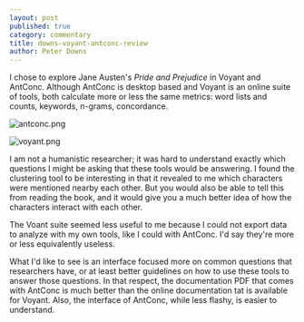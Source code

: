 ```yaml
---
layout: post
published: true
category: commentary
title: downs-voyant-antconc-review
author: Peter Downs
---
```

I chose to explore Jane Austen's *Pride and Prejudice* in Voyant and AntConc. Although AntConc is desktop based and Voyant is an online suite of tools, both calculate more or less the same metrics: word lists and counts, keywords, n-grams, concordance.

![antconc.png]({{site.baseurl}}/assets/antconc.png)

![voyant.png]({{site.baseurl}}/assets/voyant.png)

I am not a humanistic researcher; it was hard to understand exactly which questions I might be asking that these tools would be answering. I found the clustering tool to be interesting in that it revealed to me which characters were mentioned nearby each other. But you would also be able to tell this from reading the book, and it would give you a much better idea of how the characters interact with each other.

The Voant suite seemed less useful to me because I could not export data to analyze with my own tools, like I could with AntConc. I'd say they're more or less equivalently useless.

What I'd like to see is an interface focused more on common questions that researchers have, or at least better guidelines on how to use these tools to answer those questions. In that respect, the documentation PDF that comes with AntConc is much better than the online documentation tat is available for Voyant. Also, the interface of AntConc, while less flashy, is easier to understand.

